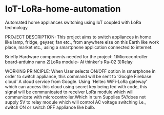 # IoT-LoRa-home-automation
Automated home appliances switching using IoT coupled with LoRa technology

PROJECT DESCRIPTION: This project aims to switch appliances in home like lamp, fridge, geyser, fan etc., from anywhere else on this Earth like work place, market etc., using a smartphone application connected to internet.

Briefly Hardware components needed for the project:
1)Microcontroller board-arduino nano
2)LoRa module- Ai thinker's Ra-02
3)Relay

WORKING PRINCIPLE: When User selects ON/OFF option in smartphone in order to switch appliance, this command will be sent to ‘Google Firebase cloud’ A cloud service from Google. Using 'Heltec WiFi-LoRa gateway' which can access this cloud using secret key being fed with code, this signal will be communicated to receiver LoRa module which will communicate with microcontroller.Which in turn Supplies 5V/does not supply 5V to relay module which will control AC voltage switching i.e., switch ON or switch OFF appliance like bulb.
